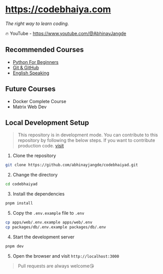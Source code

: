 # https://codebhaiya.com

*The right way to learn coding.*

🔥 YouTube - https://www.youtube.com/@AbhinayJangde

## Recommended Courses
- [Python For Beginners](https://www.youtube.com/playlist?list=PLektAlvzRpxGbkecHfD6UZRecAdGPOGTa)
- [Git & GitHub](https://www.youtube.com/playlist?list=PLektAlvzRpxFz9By9JhjDD34vjsd5BYGX)
- [English Speaking](/apps/courses//english/readme.md)

## Future Courses

- Docker Complete Course
- Matrix Web Dev

## Local Development Setup

> This repository is in development mode. You can contribute to this repository by following the below steps. If you want to contribute production code. [visit](https://github.com/abhinayjangde/codebhaiya.git)
1. Clone the repository
```bash
git clone https://github.com/abhinayjangde/codebhaiyad.git
```
2. Change the directory
```bash
cd codebhaiyad
```
3. Install the dependencies
```bash
pnpm install
```
5. Copy the `.env.example` file to `.env`
```bash
cp apps/web/.env.example apps/web/.env
cp packages/db/.env.example packages/db/.env
```
4. Start the development server
```bash
pnpm dev
```
5. Open the browser and visit `http://localhost:3000`

> Pull requests are always welcome😘

